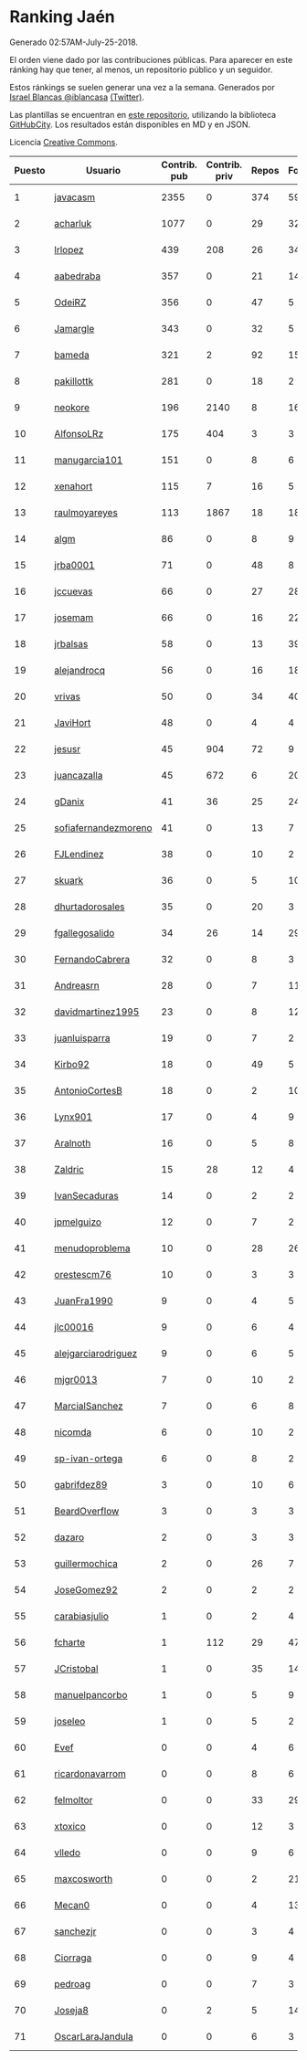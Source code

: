 # Ranking Jaén

Generado 02:57AM-July-25-2018.

El orden viene dado por las contribuciones públicas. Para aparecer en este ránking hay que tener, al menos, un repositorio público y un seguidor.

Estos ránkings se suelen generar una vez a la semana. Generados por [Israel Blancas @iblancasa](https://github.com/iblancasa/) [(Twitter)](https://twitter.com/iblancasa).

Las plantillas se encuentran en [este repositorio](https://github.com/iblancasa/GH-Spanish-Ranking), utilizando la biblioteca [GitHubCity](https://github.com/iblancasa/GitHubCity). Los resultados están disponibles en MD y en JSON.

Licencia [Creative Commons](https://creativecommons.org/licenses/by/4.0/).

| Puesto   |  Usuario  | Contrib. pub | Contrib. priv |Repos| Followers | Desde |  Avatar  |
|----------|-----------|--------------|---------------|-----|-----------|-------|----------|
|1|[javacasm](https://github.com/javacasm)|2355|0|374|59|2013-03-12|![javacasm]()|
|2|[acharluk](https://github.com/acharluk)|1077|0|29|32|2013-08-03|![acharluk]()|
|3|[lrlopez](https://github.com/lrlopez)|439|208|26|34|2011-01-04|![lrlopez]()|
|4|[aabedraba](https://github.com/aabedraba)|357|0|21|14|2017-04-19|![aabedraba]()|
|5|[OdeiRZ](https://github.com/OdeiRZ)|356|0|47|5|2014-10-01|![OdeiRZ]()|
|6|[Jamargle](https://github.com/Jamargle)|343|0|32|5|2015-03-24|![Jamargle]()|
|7|[bameda](https://github.com/bameda)|321|2|92|158|2011-06-26|![bameda]()|
|8|[pakillottk](https://github.com/pakillottk)|281|0|18|2|2013-11-12|![pakillottk]()|
|9|[neokore](https://github.com/neokore)|196|2140|8|16|2011-07-25|![neokore]()|
|10|[AlfonsoLRz](https://github.com/AlfonsoLRz)|175|404|3|3|2016-10-02|![AlfonsoLRz]()|
|11|[manugarcia101](https://github.com/manugarcia101)|151|0|8|6|2017-09-22|![manugarcia101]()|
|12|[xenahort](https://github.com/xenahort)|115|7|16|5|2016-03-30|![xenahort]()|
|13|[raulmoyareyes](https://github.com/raulmoyareyes)|113|1867|18|18|2012-08-04|![raulmoyareyes]()|
|14|[algm](https://github.com/algm)|86|0|8|9|2009-10-29|![algm]()|
|15|[jrba0001](https://github.com/jrba0001)|71|0|48|8|2016-07-17|![jrba0001]()|
|16|[jccuevas](https://github.com/jccuevas)|66|0|27|28|2013-04-10|![jccuevas]()|
|17|[josemam](https://github.com/josemam)|66|0|16|22|2015-03-14|![josemam]()|
|18|[jrbalsas](https://github.com/jrbalsas)|58|0|13|39|2010-08-07|![jrbalsas]()|
|19|[alejandrocq](https://github.com/alejandrocq)|56|0|16|18|2010-05-20|![alejandrocq]()|
|20|[vrivas](https://github.com/vrivas)|50|0|34|40|2012-12-14|![vrivas]()|
|21|[JaviHort](https://github.com/JaviHort)|48|0|4|4|2018-01-04|![JaviHort]()|
|22|[jesusr](https://github.com/jesusr)|45|904|72|9|2011-12-11|![jesusr]()|
|23|[juancazalla](https://github.com/juancazalla)|45|672|6|20|2015-03-24|![juancazalla]()|
|24|[gDanix](https://github.com/gDanix)|41|36|25|24|2011-10-10|![gDanix]()|
|25|[sofiafernandezmoreno](https://github.com/sofiafernandezmoreno)|41|0|13|7|2014-11-21|![sofiafernandezmoreno]()|
|26|[FJLendinez](https://github.com/FJLendinez)|38|0|10|2|2016-04-25|![FJLendinez]()|
|27|[skuark](https://github.com/skuark)|36|0|5|10|2010-10-26|![skuark]()|
|28|[dhurtadorosales](https://github.com/dhurtadorosales)|35|0|20|3|2016-09-19|![dhurtadorosales]()|
|29|[fgallegosalido](https://github.com/fgallegosalido)|34|26|14|29|2015-03-24|![fgallegosalido]()|
|30|[FernandoCabrera](https://github.com/FernandoCabrera)|32|0|8|3|2017-09-13|![FernandoCabrera]()|
|31|[Andreasrn](https://github.com/Andreasrn)|28|0|7|11|2016-03-31|![Andreasrn]()|
|32|[davidmartinez1995](https://github.com/davidmartinez1995)|23|0|8|12|2015-11-11|![davidmartinez1995]()|
|33|[juanluisparra](https://github.com/juanluisparra)|19|0|7|2|2016-09-19|![juanluisparra]()|
|34|[Kirbo92](https://github.com/Kirbo92)|18|0|49|5|2011-01-12|![Kirbo92]()|
|35|[AntonioCortesB](https://github.com/AntonioCortesB)|18|0|2|10|2016-09-15|![AntonioCortesB]()|
|36|[Lynx901](https://github.com/Lynx901)|17|0|4|9|2014-11-11|![Lynx901]()|
|37|[Aralnoth](https://github.com/Aralnoth)|16|0|5|8|2011-04-06|![Aralnoth]()|
|38|[Zaldric](https://github.com/Zaldric)|15|28|12|4|2016-03-29|![Zaldric]()|
|39|[IvanSecaduras](https://github.com/IvanSecaduras)|14|0|2|2|2015-09-25|![IvanSecaduras]()|
|40|[jpmelguizo](https://github.com/jpmelguizo)|12|0|7|2|2013-01-29|![jpmelguizo]()|
|41|[menudoproblema](https://github.com/menudoproblema)|10|0|28|26|2011-08-12|![menudoproblema]()|
|42|[orestescm76](https://github.com/orestescm76)|10|0|3|3|2016-09-04|![orestescm76]()|
|43|[JuanFra1990](https://github.com/JuanFra1990)|9|0|4|5|2015-10-22|![JuanFra1990]()|
|44|[jlc00016](https://github.com/jlc00016)|9|0|6|4|2015-06-05|![jlc00016]()|
|45|[alejgarciarodriguez](https://github.com/alejgarciarodriguez)|9|0|6|5|2015-12-19|![alejgarciarodriguez]()|
|46|[mjgr0013](https://github.com/mjgr0013)|7|0|10|2|2014-10-01|![mjgr0013]()|
|47|[MarcialSanchez](https://github.com/MarcialSanchez)|7|0|6|8|2015-10-03|![MarcialSanchez]()|
|48|[nicomda](https://github.com/nicomda)|6|0|10|2|2013-06-13|![nicomda]()|
|49|[sp-ivan-ortega](https://github.com/sp-ivan-ortega)|6|0|8|2|2016-02-22|![sp-ivan-ortega]()|
|50|[gabrifdez89](https://github.com/gabrifdez89)|3|0|10|6|2013-02-26|![gabrifdez89]()|
|51|[BeardOverflow](https://github.com/BeardOverflow)|3|0|3|3|2013-04-13|![BeardOverflow]()|
|52|[dazaro](https://github.com/dazaro)|2|0|3|3|2014-10-08|![dazaro]()|
|53|[guillermochica](https://github.com/guillermochica)|2|0|26|7|2014-10-20|![guillermochica]()|
|54|[JoseGomez92](https://github.com/JoseGomez92)|2|0|2|2|2016-05-21|![JoseGomez92]()|
|55|[carabiasjulio](https://github.com/carabiasjulio)|1|0|2|4|2013-10-15|![carabiasjulio]()|
|56|[fcharte](https://github.com/fcharte)|1|112|29|47|2014-08-05|![fcharte]()|
|57|[JCristobal](https://github.com/JCristobal)|1|0|35|14|2014-09-23|![JCristobal]()|
|58|[manuelpancorbo](https://github.com/manuelpancorbo)|1|0|5|9|2014-11-04|![manuelpancorbo]()|
|59|[joseleo](https://github.com/joseleo)|1|0|5|2|2015-03-19|![joseleo]()|
|60|[Evef](https://github.com/Evef)|0|0|4|6|2012-12-15|![Evef]()|
|61|[ricardonavarrom](https://github.com/ricardonavarrom)|0|0|8|6|2012-11-20|![ricardonavarrom]()|
|62|[felmoltor](https://github.com/felmoltor)|0|0|33|29|2011-06-13|![felmoltor]()|
|63|[xtoxico](https://github.com/xtoxico)|0|0|12|3|2012-08-07|![xtoxico]()|
|64|[vlledo](https://github.com/vlledo)|0|0|9|6|2011-03-28|![vlledo]()|
|65|[maxcosworth](https://github.com/maxcosworth)|0|0|2|21|2010-09-06|![maxcosworth]()|
|66|[Mecan0](https://github.com/Mecan0)|0|0|4|13|2013-06-11|![Mecan0]()|
|67|[sanchezjr](https://github.com/sanchezjr)|0|0|3|4|2013-12-17|![sanchezjr]()|
|68|[Ciorraga](https://github.com/Ciorraga)|0|0|9|4|2013-11-08|![Ciorraga]()|
|69|[pedroag](https://github.com/pedroag)|0|0|7|3|2013-09-23|![pedroag]()|
|70|[Joseja8](https://github.com/Joseja8)|0|2|5|14|2014-07-12|![Joseja8]()|
|71|[OscarLaraJandula](https://github.com/OscarLaraJandula)|0|0|6|3|2016-09-19|![OscarLaraJandula]()|
